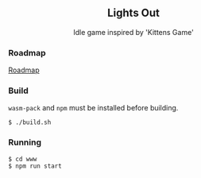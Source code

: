 <h2 align="center">Lights Out</h2>
<p align="center">Idle game inspired by 'Kittens Game'</p>

### Roadmap

[Roadmap](https://www.notion.so/newfoldergames/43a7e614cc0a448289a73177824e32a1?v=c91693b33bdf413292862a804a837e7d)

### Build

`wasm-pack` and `npm` must be installed before building.

```
$ ./build.sh
```

### Running

```
$ cd www
$ npm run start
```